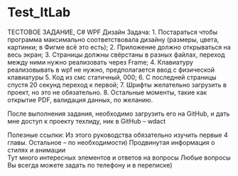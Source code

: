 # Test_ItLab
ТЕСТОВОЕ ЗАДАНИЕ, C# WPF
Дизайн
Задача:
    1. Постараться чтобы программа максимально соответствовала дизайну (размеры, цвета, картинки; в Фигме всё это есть);
    2. Приложение должно открываться на весь экран;
    3. Страницы должны свёрстаны в разных файлах, переход между ними нужно реализовать через Frame;
    4. Клавиатуру реализовывать в wpf не нужно, предполагается ввод с физической клавиатуры 
    5. Код из смс статичный, 000;
    6. С последней страницы спустя 20 секунд переход к первой;
    7. Шрифты желательно загрузить в проект, но это не обязательно.
    8. Остальные моменты, такие как открытие PDF, валидация данных, по желанию.

После выполнения задания, необходимо загрузить его на GitHub, и дать мне доступ к проекту техлиду, ник в GitHub – wdact

Полезные ссылки:
Из этого руководства обязательно изучить первые 4 главы. Остальное – по необходимости)
Продвинутая информация о стилях и анимации  
Тут много интересных элементов и ответов на вопросы
Любые вопросы Вы всегда можете задать по телефону и в переписке)
